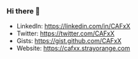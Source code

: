 ### Hi there 👋

- LinkedIn: https://linkedin.com/in/CAFxX
- Twitter: https://twitter.com/CAFxX
- Gists: https://gist.github.com/CAFxX
- Website: https://cafxx.strayorange.com

<!--
**CAFxX/CAFxX** is a ✨ _special_ ✨ repository because its `README.md` (this file) appears on your GitHub profile.

Here are some ideas to get you started:

- 🔭 I’m currently working on ...
- 🌱 I’m currently learning ...
- 👯 I’m looking to collaborate on ...
- 🤔 I’m looking for help with ...
- 💬 Ask me about ...
- 📫 How to reach me: ...
- 😄 Pronouns: ...
- ⚡ Fun fact: ...
-->
